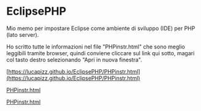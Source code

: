 # EclipsePHP
Mio memo per impostare Eclipse come ambiente di sviluppo (IDE) per PHP (lato server).

Ho scritto tutte le informazioni nel file "PHPinstr.html" che sono 
meglio leggibili tramite browser, quindi conviene cliccare sul link
qui sotto, magari col tasto destro selezionando "Apri in nuova finestra".

[https://lucapizz.github.io/EclipsePHP/PHPinstr.html](https://lucapizz.github.io/EclipsePHP/PHPinstr.html)

<a href="https://lucapizz.github.io/EclipsePHP/PHPinstr.html" title="lo apre nella stessa finestra"> PHPinstr.html </a>

<a target="blank" href="https://lucapizz.github.io/EclipsePHP/PHPinstr.html" title="lo apre in una nuova finestra"> PHPinstr.html </a>
